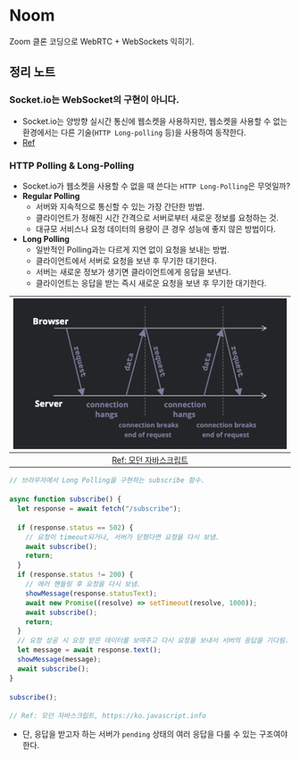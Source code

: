 # Noom

Zoom 클론 코딩으로 WebRTC + WebSockets 익히기. 

## 정리 노트

### Socket.io는 WebSocket의 구현이 아니다.

- Socket.io는 양방향 실시간 통신에 웹소켓을 사용하지만, 웹소켓을 사용할 수 없는 환경에서는 다른 기술(`HTTP Long-polling` 등)을 사용하여 동작한다.
- [Ref](https://socket.io/docs/v4/#what-socketio-is-not)

### HTTP Polling & Long-Polling

- Socket.io가 웹소켓을 사용할 수 없을 때 쓴다는 `HTTP Long-Polling`은 무엇일까?
- **Regular Polling**
  - 서버와 지속적으로 통신할 수 있는 가장 간단한 방법.
  - 클라이언트가 정해진 시간 간격으로 서버로부터 새로운 정보를 요청하는 것.
  - 대규모 서비스나 요청 데이터의 용량이 큰 경우 성능에 좋지 않은 방법이다.
- **Long Polling**
  - 일반적인 Polling과는 다르게 지연 없이 요청을 보내는 방법.
  - 클라이언트에서 서버로 요청을 보낸 후 무기한 대기한다.
  - 서버는 새로운 정보가 생기면 클라이언트에게 응답을 보낸다.
  - 클라이언트는 응답을 받는 즉시 새로운 요청을 보낸 후 무기한 대기한다.

| ![HTTP Long Polling](./images/http_long_polling.png) |
| :--------------------------------------------------: |
| [Ref: 모던 자바스크립트](https://ko.javascript.info) |

```js
// 브라우저에서 Long Polling을 구현하는 subscribe 함수.

async function subscribe() {
  let response = await fetch("/subscribe");

  if (response.status == 502) {
    // 요청이 timeout되거나, 서버가 닫혔다면 요청을 다시 보냄.
    await subscribe();
    return;
  }
  if (response.status != 200) {
    // 에러 핸들링 후 요청을 다시 보냄.
    showMessage(response.statusText);
    await new Promise((resolve) => setTimeout(resolve, 1000));
    await subscribe();
    return;
  }
  // 요청 성공 시 요청 받은 데이터를 보여주고 다시 요청을 보내서 서버의 응답을 기다림.
  let message = await response.text();
  showMessage(message);
  await subscribe();
}

subscribe();

// Ref: 모던 자바스크립트, https://ko.javascript.info
```

- 단, 응답을 받고자 하는 서버가 `pending` 상태의 여러 응답을 다룰 수 있는 구조여야 한다.